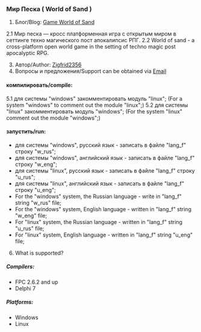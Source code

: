 ### Мир Песка ( World of Sand )
1. Блог/Blog: [Game World of Sand](http://gameworldofsand.blogspot.ru)

2.1 Мир песка — кросс платформенная игра с открытым миром в сеттинге техно магического пост апокалипсис РПГ.
2.2 World of sand - a cross-platform open world game in the setting of techno magic post apocalyptic RPG.

3. Автор/Author: [Zigfrid2356](https://github.com/zigfrid2356)
4. Вопросы и предложения/Support can be obtained via [Email](mailto:89090652702@yandex.ru)

#### компилировать/compile: 
5.1 для системы "windows" закомментировать модуль "linux";
(For a system "windows" to comment out the module "linux";)
5.2 для системы "linux" закомментировать модуль "windows";
(For the system "linux" comment out the module "windows";)

#### запустить/run:
* для системы "windows", русский язык - записать в файле "lang_f" строку "w_rus";
* для системы "windows", английский язык - записать в файле "lang_f" строку "w_eng";
* для системы "linux", русский язык - записать в файле "lang_f" строку "u_rus";
* для системы "linux", английский язык - записать в файле "lang_f" строку "u_eng";
* For the "windows" system, the Russian language - write in "lang_f" string "w_rus" file;
* For the "windows" system, English language - written in "lang_f" string "w_eng" file;
* For "linux" system, the Russian language - written in "lang_f" string "u_rus" file;
* For "linux" system, English language - written in "lang_f" string "u_eng" file;

6. What is supported?

##### Compilers:
- FPC 2.6.2 and up
- Delphi 7

##### Platforms:
- Windows
- Linux


